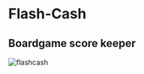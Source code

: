 # Flash-Cash
## Boardgame score keeper
![flashcash](https://cloud.githubusercontent.com/assets/12492121/22878110/6754bf68-f1a6-11e6-8058-157cf179687e.png)
